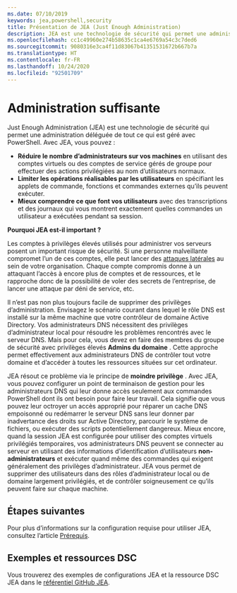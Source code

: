 ```yaml
---
ms.date: 07/10/2019
keywords: jea,powershell,security
title: Présentation de JEA (Just Enough Administration)
description: JEA est une technologie de sécurité qui permet une administration déléguée de tout ce qui est géré avec PowerShell.
ms.openlocfilehash: cc1c49960e274b58635c1ca4e6769a54c3c7ded6
ms.sourcegitcommit: 9080316e3ca4f11d83067b41351531672b667b7a
ms.translationtype: HT
ms.contentlocale: fr-FR
ms.lasthandoff: 10/24/2020
ms.locfileid: "92501709"
---
```

# <a name="just-enough-administration"></a>Administration suffisante

Just Enough Administration (JEA) est une technologie de sécurité qui permet une administration déléguée de tout ce qui est géré avec PowerShell. Avec JEA, vous pouvez :

- **Réduire le nombre d’administrateurs sur vos machines** en utilisant des comptes virtuels ou des comptes de service gérés de groupe pour effectuer des actions privilégiées au nom d’utilisateurs normaux.
- **Limiter les opérations réalisables par les utilisateurs** en spécifiant les applets de commande, fonctions et commandes externes qu’ils peuvent exécuter.
- **Mieux comprendre ce que font vos utilisateurs** avec des transcriptions et des journaux qui vous montrent exactement quelles commandes un utilisateur a exécutées pendant sa session.

**Pourquoi JEA est-il important ?**

Les comptes à privilèges élevés utilisés pour administrer vos serveurs posent un important risque de sécurité. Si une personne malveillante compromet l’un de ces comptes, elle peut lancer des [attaques latérales](https://aka.ms/pth) au sein de votre organisation. Chaque compte compromis donne à un attaquant l’accès à encore plus de comptes et de ressources, et le rapproche donc de la possibilité de voler des secrets de l’entreprise, de lancer une attaque par déni de service, etc.

Il n’est pas non plus toujours facile de supprimer des privilèges d’administration. Envisagez le scénario courant dans lequel le rôle DNS est installé sur la même machine que votre contrôleur de domaine Active Directory. Vos administrateurs DNS nécessitent des privilèges d’administrateur local pour résoudre les problèmes rencontrés avec le serveur DNS. Mais pour cela, vous devez en faire des membres du groupe de sécurité avec privilèges élevés **Admins du domaine** . Cette approche permet effectivement aux administrateurs DNS de contrôler tout votre domaine et d’accéder à toutes les ressources situées sur cet ordinateur.

JEA résout ce problème via le principe de **moindre privilège** . Avec JEA, vous pouvez configurer un point de terminaison de gestion pour les administrateurs DNS qui leur donne accès seulement aux commandes PowerShell dont ils ont besoin pour faire leur travail. Cela signifie que vous pouvez leur octroyer un accès approprié pour réparer un cache DNS empoisonné ou redémarrer le serveur DNS sans leur donner par inadvertance des droits sur Active Directory, parcourir le système de fichiers, ou exécuter des scripts potentiellement dangereux. Mieux encore, quand la session JEA est configurée pour utiliser des comptes virtuels privilégiés temporaires, vos administrateurs DNS peuvent se connecter au serveur en utilisant des informations d’identification d’utilisateurs **non-administrateurs** et exécuter quand même des commandes qui exigent généralement des privilèges d’administrateur. JEA vous permet de supprimer des utilisateurs dans des rôles d’administrateur local ou de domaine largement privilégiés, et de contrôler soigneusement ce qu’ils peuvent faire sur chaque machine.

## <a name="next-steps"></a>Étapes suivantes

Pour plus d’informations sur la configuration requise pour utiliser JEA, consultez l’article [Prérequis](prerequisites.md).

## <a name="samples-and-dsc-resource"></a>Exemples et ressources DSC

Vous trouverez des exemples de configurations JEA et la ressource DSC JEA dans le [référentiel GitHub JEA](https://github.com/PowerShell/JEA).

